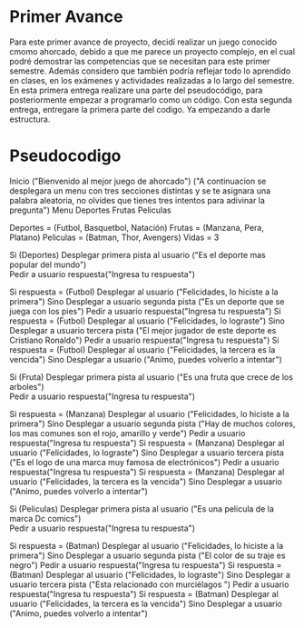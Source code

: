 # Primer Avance

Para este primer avance de proyecto, decidí realizar un juego conocido cmomo ahorcado, debido a que me parece un proyecto complejo, en el cual podré demostrar las competencias que se necesitan para este primer semestre. Además considero que también podría reflejar todo lo aprendido en clases, en los exámenes y actividades realizadas a lo largo del semestre. En esta primera entrega realizare una parte del pseudocódigo, para posteriormente empezar a programarlo como un código.
Con esta segunda entrega, entregare la primera parte del codigo. Ya empezando a darle estructura.

# Pseudocodigo
Inicio
("Bienvenido al mejor juego de ahorcado")
("A continuacion se desplegara un menu con tres secciones distintas y se te asignara una palabra aleatoria, no olvides que tienes tres intentos para adivinar la pregunta")
Menu
Deportes
Frutas
Peliculas

Deportes = (Futbol, Basquetbol, Natación)
Frutas = (Manzana, Pera, Platano)
Peliculas = (Batman, Thor, Avengers)
Vidas = 3

Si (Deportes)
  Desplegar primera pista al usuario ("Es el deporte mas popular del mundo")  
Pedir a usuario respuesta("Ingresa tu respuesta")

Si respuesta = (Futbol)
  Desplegar al usuario ("Felicidades, lo hiciste a la primera")
Sino
  Desplegar a usuario segunda pista ("Es un deporte que se juega con los pies")
  Pedir a usuario respuesta("Ingresa tu respuesta")
Si respuesta = (Futbol)
  Desplegar al usuario ("Felicidades, lo lograste")
Sino
  Desplegar a usuario tercera pista ("El mejor jugador de este deporte es Cristiano Ronaldo")
  Pedir a usuario respuesta("Ingresa tu respuesta")
 Si respuesta = (Futbol)
  Desplegar al usuario ("Felicidades, la tercera es la vencida")
 Sino
  Desplegar a usuario ("Animo, puedes volverlo a intentar")
 
 Si (Fruta)
  Desplegar primera pista al usuario ("Es una fruta que crece de los arboles")  
Pedir a usuario respuesta("Ingresa tu respuesta")

Si respuesta = (Manzana)
  Desplegar al usuario ("Felicidades, lo hiciste a la primera")
Sino
  Desplegar a usuario segunda pista ("Hay de muchos colores, los mas comunes son el rojo, amarillo y verde")
  Pedir a usuario respuesta("Ingresa tu respuesta")
Si respuesta = (Manzana)
  Desplegar al usuario ("Felicidades, lo lograste")
Sino
  Desplegar a usuario tercera pista ("Es el logo de una marca muy famosa de electrónicos")
  Pedir a usuario respuesta("Ingresa tu respuesta")
 Si respuesta = (Manzana)
  Desplegar al usuario ("Felicidades, la tercera es la vencida")
 Sino
  Desplegar a usuario ("Animo, puedes volverlo a intentar")
  
  Si (Peliculas)
  Desplegar primera pista al usuario ("Es una pelicula de la marca Dc comics")  
Pedir a usuario respuesta("Ingresa tu respuesta")

Si respuesta = (Batman)
  Desplegar al usuario ("Felicidades, lo hiciste a la primera")
Sino
  Desplegar a usuario segunda pista ("El color de su traje es negro")
  Pedir a usuario respuesta("Ingresa tu respuesta")
Si respuesta = (Batman)
  Desplegar al usuario ("Felicidades, lo lograste")
Sino
  Desplegar a usuario tercera pista ("Esta relacionado con murciélagos ")
  Pedir a usuario respuesta("Ingresa tu respuesta")
 Si respuesta = (Batman)
  Desplegar al usuario ("Felicidades, la tercera es la vencida")
 Sino
  Desplegar a usuario ("Animo, puedes volverlo a intentar")
